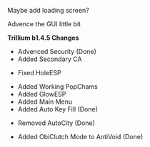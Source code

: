 Maybe add loading screen?

Advence the GUI little bit

**Trillium b1.4.5 Changes**
+ Advenced Security (Done)
+ Added Secondary CA
* Fixed HoleESP
+ Added Working PopChams
+ Added GlowESP
+ Added Main Menu
+ Added Auto Key Fill (Done)
- Removed AutoCity (Done)
+ Added ObiClutch Mode to AntiVoid (Done)
